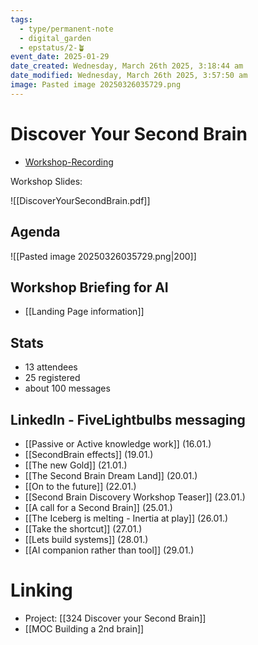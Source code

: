 ```yaml
---
tags:
  - type/permanent-note
  - digital_garden
  - epstatus/2-🪴
event_date: 2025-01-29
date_created: Wednesday, March 26th 2025, 3:18:44 am
date_modified: Wednesday, March 26th 2025, 3:57:50 am
image: Pasted image 20250326035729.png
---
```

# Discover Your Second Brain

+ [Workshop-Recording](https://us06web.zoom.us/rec/share/rVMm1z7SlXQpN-7oN43KtK3npupe417TwHlJY4SVruoqil6ozHPvcXsl2g3B5slN.yhwLHOY3HtOpd_-F)

Workshop Slides:

![[DiscoverYourSecondBrain.pdf]]

## Agenda
![[Pasted image 20250326035729.png|200]]

## Workshop Briefing for AI
- [[Landing Page information]]

## Stats
- 13 attendees
- 25 registered 
- about 100 messages

## LinkedIn - FiveLightbulbs messaging
- [[Passive or Active knowledge work]] (16.01.)
- [[SecondBrain effects]] (19.01.)
- [[The new Gold]] (21.01.)
- [[The Second Brain Dream Land]] (20.01.)
- [[On to the future]] (22.01.)
- [[Second Brain Discovery Workshop Teaser]] (23.01.)
- [[A call for a Second Brain]] (25.01.)
- [[The Iceberg is melting - Inertia at play]] (26.01.)
- [[Take the shortcut]] (27.01.)
- [[Lets build systems]] (28.01.)
- [[AI companion rather than tool]] (29.01.)

# Linking
- Project: [[324 Discover your Second Brain]]
- [[MOC Building a 2nd brain]]
